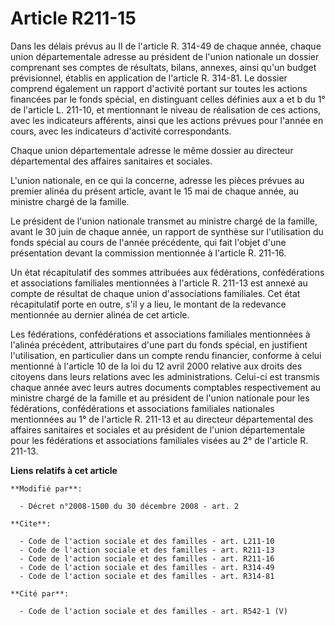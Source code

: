 # Article R211-15

Dans les délais prévus au II de l'article R. 314-49 de chaque année, chaque union départementale adresse au président de
l'union nationale un dossier comprenant ses comptes de résultats, bilans, annexes, ainsi qu'un budget prévisionnel, établis
en application de l'article R. 314-81. Le dossier comprend également un rapport d'activité portant sur toutes les actions
financées par le fonds spécial, en distinguant celles définies aux a et b du 1° de l'article L. 211-10, et mentionnant le
niveau de réalisation de ces actions, avec les indicateurs afférents, ainsi que les actions prévues pour l'année en cours,
avec les indicateurs d'activité correspondants. 

Chaque union départementale adresse le même dossier au directeur départemental des affaires sanitaires et sociales.

L'union nationale, en ce qui la concerne, adresse les pièces prévues au premier alinéa du présent article, avant le 15 mai de
chaque année, au ministre chargé de la famille. 

Le président de l'union nationale transmet au ministre chargé de la famille, avant le 30 juin de chaque année, un rapport de
synthèse sur l'utilisation du fonds spécial au cours de l'année précédente, qui fait l'objet d'une présentation devant la
commission mentionnée à l'article R. 211-16. 

Un état récapitulatif des sommes attribuées aux fédérations, confédérations et associations familiales mentionnées à
l'article R. 211-13 est annexé au compte de résultat de chaque union d'associations familiales. Cet état récapitulatif porte
en outre, s'il y a lieu, le montant de la redevance mentionnée au dernier alinéa de cet article. 

Les fédérations, confédérations et associations familiales mentionnées à l'alinéa précédent, attributaires d'une part du
fonds spécial, en justifient l'utilisation, en particulier dans un compte rendu financier, conforme à celui mentionné à
l'article 10 de la loi du 12 avril 2000 relative aux droits des citoyens dans leurs relations avec les administrations.
Celui-ci est transmis chaque année avec leurs autres documents comptables respectivement au ministre chargé de la famille et
au président de l'union nationale pour les fédérations, confédérations et associations familiales nationales mentionnées au
1° de l'article R. 211-13 et au directeur départemental des affaires sanitaires et sociales et au président de l'union
départementale pour les fédérations et associations familiales visées au 2° de l'article R. 211-13.

**Liens relatifs à cet article**

	**Modifié par**:

	  - Décret n°2008-1500 du 30 décembre 2008 - art. 2

	**Cite**:

	  - Code de l'action sociale et des familles - art. L211-10
	  - Code de l'action sociale et des familles - art. R211-13
	  - Code de l'action sociale et des familles - art. R211-16
	  - Code de l'action sociale et des familles - art. R314-49
	  - Code de l'action sociale et des familles - art. R314-81

	**Cité par**:

	  - Code de l'action sociale et des familles - art. R542-1 (V)
